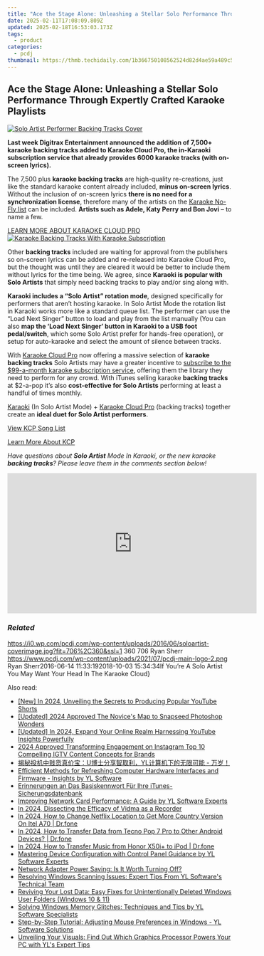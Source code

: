 ```yaml
---
title: "Ace the Stage Alone: Unleashing a Stellar Solo Performance Through Expertly Crafted Karaoke Playlists"
date: 2025-02-11T17:08:09.809Z
updated: 2025-02-18T16:53:03.173Z
tags:
  - product
categories:
  - pcdj
thumbnail: https://thmb.techidaily.com/1b366750108562524d82d4ae59a489c50fa84a81f8bcbe092ec793162bb9610d.jpg
---
```


## Ace the Stage Alone: Unleashing a Stellar Solo Performance Through Expertly Crafted Karaoke Playlists

[![Solo Artist Performer Backing Tracks Cover](https://i0.wp.com/pcdj.com/wp-content/uploads/2016/06/soloartist-coverimage.jpg?resize=706%2C321&ssl=1)](https://i0.wp.com/pcdj.com/wp-content/uploads/2016/06/soloartist-coverimage.jpg?fit=706%2C360&ssl=1 "Solo Artist Performer Backing Tracks Cover")

**Last week Digitrax Entertainment announced the addition of 7,500+ karaoke backing tracks added to Karaoke Cloud Pro, the in-Karaoki subscription service that already provides 6000 karaoke tracks (with on-screen lyrics).**

The 7,500 plus **karaoke backing tracks** are high-quality re-creations, just like the standard karaoke content already included, **minus on-screen lyrics**. Without the inclusion of on-screen lyrics **there is no need for a synchronization license**, therefore many of the artists on the [Karaoke No-Fly list](https://tools.techidaily.com/pcdj/products/) can be included. **Artists such as Adele, Katy Perry and Bon Jovi** – to name a few.

[LEARN MORE ABOUT KARAOKE CLOUD PRO ![Karaoke Backing Tracks With Karaoke Subscription](https://i0.wp.com/pcdj.com/wp-content/uploads/2016/06/nolyrics-image.jpg?fit=331%2C331&ssl=1 "Karaoke Backing Tracks in Karaoke Cloud Pro")](https://tools.techidaily.com/pcdj/products/)

Other **backing tracks** included are waiting for approval from the publishers so on-screen lyrics can be added and re-released into Karaoke Cloud Pro, but the thought was until they are cleared it would be better to include them without lyrics for the time being. We agree, since **Karaoki is popular with Solo Artists** that simply need backing tracks to play and/or sing along with.

**Karaoki includes a “Solo Artist” rotation mode**, designed specifically for performers that aren’t hosting karaoke. In Solo Artist Mode the rotation list in Karaoki works more like a standard queue list. The performer can use the “Load Next Singer” button to load and play from the list manually (You can also **map the ‘Load Next Singer’ button in Karaoki to a USB foot pedal/switch**, which some Solo Artist prefer for hands-free operation), or setup for auto-karaoke and select the amount of silence between tracks.

With [Karaoke Cloud Pro](https://tools.techidaily.com/pcdj/products/) now offering a massive selection of **karaoke backing tracks** Solo Artists may have a greater incentive to [subscribe to the $99-a-month karaoke subscription service](https://www.karaokelocker.com/subscription.pl), offering them the library they need to perform for any crowd. With iTunes selling karaoke **backing tracks** at $2-a-pop it’s also **cost-effective for Solo Artists** performing at least a handful of times monthly.

[Karaoki](https://tools.techidaily.com/pcdj/products/) (In Solo Artist Mode) + [Karaoke Cloud Pro](https://tools.techidaily.com/pcdj/products/) (backing tracks) together create an **ideal duet for Solo Artist performers**.

[View KCP Song List](https://tools.techidaily.com/pcdj/products/)

[Learn More About KCP](https://tools.techidaily.com/pcdj/products/)

_Have questions about **Solo Artist** Mode In Karaoki, or the new karaoke **backing tracks**? Please leave them in the comments section below!_

<!-- affiliate ads begin -->
<iframe width="560" height="315" src="https://www.youtube.com/embed/aIx71tPaWKg?si=lG5OiUe-M6eBJf5b" title="YouTube video player" frameborder="0" allow="accelerometer; autoplay; clipboard-write; encrypted-media; gyroscope; picture-in-picture; web-share" referrerpolicy="strict-origin-when-cross-origin" allowfullscreen></iframe>
<!-- affiliate ads end -->

### _Related_

https://i0.wp.com/pcdj.com/wp-content/uploads/2016/06/soloartist-coverimage.jpg?fit=706%2C360&ssl=1 360 706 Ryan Sherr https://www.pcdj.com/wp-content/uploads/2021/07/pcdj-main-logo-2.png Ryan Sherr2016-06-14 11:33:192018-10-03 15:34:34If You’re A Solo Artist You May Want Your Head In The Karaoke Cloud}

<ins class="adsbygoogle"
     style="display:block"
     data-ad-format="autorelaxed"
     data-ad-client="ca-pub-7571918770474297"
     data-ad-slot="1223367746"></ins>

<ins class="adsbygoogle"
     style="display:block"
     data-ad-client="ca-pub-7571918770474297"
     data-ad-slot="8358498916"
     data-ad-format="auto"
     data-full-width-responsive="true"></ins>

<span class="atpl-alsoreadstyle">Also read:</span>
<div><ul>
<li><a href="https://youtube-blog.techidaily.com/n-2024-unveiling-the-secrets-to-producing-popular-youtube-shorts/"><u>[New] In 2024, Unveiling the Secrets to Producing Popular YouTube Shorts</u></a></li>
<li><a href="https://vp-tips.techidaily.com/updated-2024-approved-the-novices-map-to-snapseed-photoshop-wonders/"><u>[Updated] 2024 Approved The Novice's Map to Snapseed Photoshop Wonders</u></a></li>
<li><a href="https://facebook-record-videos.techidaily.com/updated-in-2024-expand-your-online-realm-harnessing-youtube-insights-powerfully/"><u>[Updated] In 2024, Expand Your Online Realm Harnessing YouTube Insights Powerfully</u></a></li>
<li><a href="https://instagram-video-files.techidaily.com/2024-approved-transforming-engagement-on-instagram-top-10-compelling-igtv-content-concepts-for-brands/"><u>2024 Approved Transforming Engagement on Instagram Top 10 Compelling IGTV Content Concepts for Brands</u></a></li>
<li><a href="https://win-updates.techidaily.com/uyl/"><u>揭秘投机中贱货真价宝：U博士分享智取利，YL计算机下的无限可能 - 万岁！</u></a></li>
<li><a href="https://win-updates.techidaily.com/efficient-methods-for-refreshing-computer-hardware-interfaces-and-firmware-insights-by-yl-software/"><u>Efficient Methods for Refreshing Computer Hardware Interfaces and Firmware - Insights by YL Software</u></a></li>
<li><a href="https://discover-fantastic.techidaily.com/erinnerungen-an-das-basiskennwort-fur-ihre-itunes-sicherungsdatenbank/"><u>Erinnerungen an Das Basiskennwort Für Ihre iTunes-Sicherungsdatenbank</u></a></li>
<li><a href="https://win-updates.techidaily.com/improving-network-card-performance-a-guide-by-yl-software-experts/"><u>Improving Network Card Performance: A Guide by YL Software Experts</u></a></li>
<li><a href="https://visual-screen-recording.techidaily.com/in-2024-dissecting-the-efficacy-of-vidma-as-a-recorder/"><u>In 2024, Dissecting the Efficacy of Vidma as a Recorder</u></a></li>
<li><a href="https://review-topics.techidaily.com/in-2024-how-to-change-netflix-location-to-get-more-country-version-on-itel-a70-drfone-by-drfone-virtual-android/"><u>In 2024, How to Change Netflix Location to Get More Country Version On Itel A70 | Dr.fone</u></a></li>
<li><a href="https://android-transfer.techidaily.com/in-2024-how-to-transfer-data-from-tecno-pop-7-pro-to-other-android-devices-drfone-by-drfone-transfer-from-android-transfer-from-android/"><u>In 2024, How to Transfer Data from Tecno Pop 7 Pro to Other Android Devices? | Dr.fone</u></a></li>
<li><a href="https://android-transfer.techidaily.com/in-2024-how-to-transfer-music-from-honor-x50iplus-to-ipod-drfone-by-drfone-transfer-from-android-transfer-from-android/"><u>In 2024, How to Transfer Music from Honor X50i+ to iPod | Dr.fone</u></a></li>
<li><a href="https://win-updates.techidaily.com/mastering-device-configuration-with-control-panel-guidance-by-yl-software-experts/"><u>Mastering Device Configuration with Control Panel Guidance by YL Software Experts</u></a></li>
<li><a href="https://win-updates.techidaily.com/network-adapter-power-saving-is-it-worth-turning-off/"><u>Network Adapter Power Saving: Is It Worth Turning Off?</u></a></li>
<li><a href="https://win-updates.techidaily.com/resolving-windows-scanning-issues-expert-tips-from-yl-softwares-technical-team/"><u>Resolving Windows Scanning Issues: Expert Tips From YL Software's Technical Team</u></a></li>
<li><a href="https://discover-forum.techidaily.com/reviving-your-lost-data-easy-fixes-for-unintentionally-deleted-windows-user-folders-windows-10-and-11/"><u>Reviving Your Lost Data: Easy Fixes for Unintentionally Deleted Windows User Folders (Windows 10 & 11)</u></a></li>
<li><a href="https://win-updates.techidaily.com/solving-windows-memory-glitches-techniques-and-tips-by-yl-software-specialists/"><u>Solving Windows Memory Glitches: Techniques and Tips by YL Software Specialists</u></a></li>
<li><a href="https://win-updates.techidaily.com/step-by-step-tutorial-adjusting-mouse-preferences-in-windows-yl-software-solutions/"><u>Step-by-Step Tutorial: Adjusting Mouse Preferences in Windows - YL Software Solutions</u></a></li>
<li><a href="https://win-updates.techidaily.com/unveiling-your-visuals-find-out-which-graphics-processor-powers-your-pc-with-yls-expert-tips/"><u>Unveiling Your Visuals: Find Out Which Graphics Processor Powers Your PC with YL's Expert Tips</u></a></li>
</ul></div>

